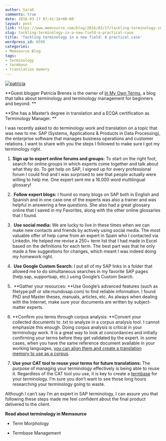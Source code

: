```yaml
---
author: Sarah
comments: true
date: 2016-03-17 07:41:16+00:00
layout: post
link: https://www.memsource.com/blog/2016/03/17/tackling-terminology-in-a-new-field-a-practical-case/
slug: tackling-terminology-in-a-new-field-a-practical-case
title: 'Tackling terminology in a new field: A practical case'
wordpress_id: 6598
categories:
- Memsource Blog
tags:
- terminology
- termbase
- translation memory
---
```




[![patricia](/wp-content/uploads/2016/03/patricia-300x200.jpg)](/wp-content/uploads/2016/03/patricia.jpg)

**Guest blogger Patricia Brenes is the owner of [In My Own Terms](http://inmyownterms.com/), a blog that talks about terminology and terminology management for beginners and beyond. **

**She has a Master’s degree in translation and a ECQA certification as Terminology Manager. **

<!-- more -->

I was recently asked to do terminology work and translation on a topic that was new to me: SAP (Systems, Applications & Products in Data Processing), the enterprise software that manages business operations and customer relations. I want to share with you the steps I followed to make sure I got my terminology right.



	
  1. **Sign up to expert online forums and groups:** To start on the right foot, search for online groups in which experts come together and talk about what they do. To get help on SAP, I signed up for every professional forum I could find and I was surprised to see that people actually were willing to help me. One expert sent me a 16.000 word multilingual glossary!

	
  2.  **Follow expert blogs:** I found so many blogs on SAP both in English and Spanish and in one case one of the experts was also a trainer and was helpful in answering a few questions. She also had a great glossary online that I saved in my Favorites, along with the other online glossaries that I found.

	
  3.  **Use social media:** We are lucky to live in these times when we can make new contacts and friends by actively using social media. The most valuable offer of help came from an expert in Spain who I contacted via Linkedin. He helped me revise a 250+ term list that I had made in Excel based on the definitions for each term. The best part was that he only made a few suggestions for changes, which meant I was indeed doing my homework right.

	
  4.  **Use Google Custom Search:** I put all of my SAP links in a folder that allowed me to do simultaneous searches in my favorite SAP pages (help.sap, supportsap, etc.) using Google’s Custom Search.

	
  5.  **Gather your resources: **Use Google’s advanced features (such as filetype:pdf or site:mundosap.com) to find reliable information. I found PhD and Master theses, manuals, articles, etc. As always when dealing with the Internet, make sure your documents are written by subject-matter experts.

	
  6. **Confirm you terms through corpus analysis: **Convert your collected documents to .txt to analyze in a corpus analysis tool. I cannot emphasize this enough. Doing corpus analysis is critical in your terminology work. It is a great way to look at concordances and initially confirming your terms before they get validated by the expert. In some cases, when you have the same reference document available in your working languages, [you can align them and create a translation memory to use as a corpus](http://wiki.memsource.com/wiki/Memsource_Cloud_User_Manual#Align).

	
  7. **Use your CAT tool to reuse your terms for future translations:** The purpose of managing your terminology effectively is being able to reuse it. Regardless of the CAT tool you use, it is key to create a [termbase](http://wiki.memsource.com/wiki/Memsource_Cloud_User_Manual#Term_Bases) for your terminology. I’m sure you don’t want to see those long hours researching your terminology going to waste.


Although I can’t say I’m an expert in SAP terminology, I can assure you that following these steps made me feel confident about the final product delivered to the client.



**Read about terminology in Memsource**

- Term Morphology

- Termbase Management



